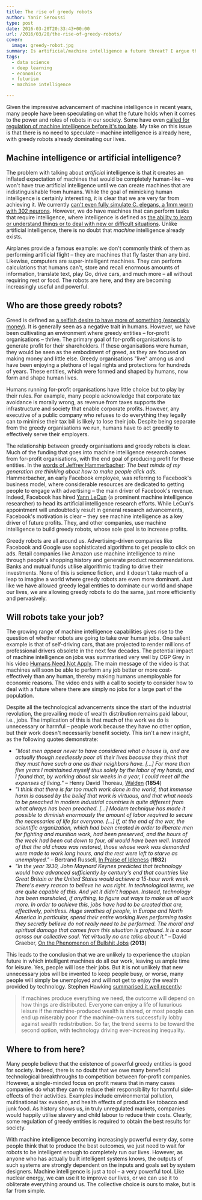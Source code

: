 ```yaml
---
title: The rise of greedy robots
author: Yanir Seroussi
type: post
date: 2016-03-20T20:33:43+00:00
url: /2016/03/20/the-rise-of-greedy-robots/
cover:
  image: greedy-robot.jpg
summary: Is artificial/machine intelligence a future threat? I argue that it's already here, with greedy robots already dominating our lives.
tags:
  - data science
  - deep learning
  - economics
  - futurism
  - machine intelligence

---
```

Given the impressive advancement of machine intelligence in recent years, many people have been speculating on what the future holds when it comes to the power and roles of robots in our society. Some have even <a href="http://www.theguardian.com/technology/2014/oct/27/elon-musk-artificial-intelligence-ai-biggest-existential-threat" target="_blank" rel="noopener">called for regulation of machine intelligence before it's too late</a>. My take on this issue is that there is no need to speculate &ndash; machine intelligence is already here, with greedy robots already dominating our lives.

## Machine intelligence or artificial intelligence?

The problem with talking about _artificial_ intelligence is that it creates an inflated expectation of machines that would be completely human-like &ndash; we won't have true artificial intelligence until we can create machines that are indistinguishable from humans. While the goal of mimicking human intelligence is certainly interesting, it is clear that we are very far from achieving it. We currently <a href="http://www.openworm.org/" target="_blank" rel="noopener">can't even fully simulate C. elegans, a 1mm worm with 302 neurons</a>. However, we do have machines that can perform tasks that require intelligence, where intelligence is defined as <a href="http://www.merriam-webster.com/dictionary/intelligence" target="_blank" rel="noopener">the ability to learn or understand things or to deal with new or difficult situations</a>. Unlike artificial intelligence, there is no doubt that _machine_ intelligence already exists.

Airplanes provide a famous example: we don't commonly think of them as performing artificial flight &ndash; they are machines that fly faster than any bird. Likewise, computers are super-intelligent machines. They can perform calculations that humans can't, store and recall enormous amounts of information, translate text, play Go, drive cars, and much more &ndash; all without requiring rest or food. The robots are here, and they are becoming increasingly useful and powerful.

## Who are those greedy robots?

Greed is defined as <a href="http://www.merriam-webster.com/dictionary/greed" target="_blank" rel="noopener">a selfish desire to have more of something (especially money)</a>. It is generally seen as a negative trait in humans. However, we have been cultivating an environment where greedy entities &ndash; for-profit organisations &ndash; thrive. The primary goal of for-profit organisations is to generate profit for their shareholders. If these organisations were human, they would be seen as the embodiment of greed, as they are focused on making money and little else. Greedy organisations "live" among us and have been enjoying a plethora of legal rights and protections for hundreds of years. These entities, which were formed and shaped by humans, now form and shape human lives.

Humans running for-profit organisations have little choice but to play by their rules. For example, many people acknowledge that corporate tax avoidance is morally wrong, as revenue from taxes supports the infrastructure and society that enable corporate profits. However, any executive of a public company who refuses to do everything they legally can to minimise their tax bill is likely to lose their job. Despite being separate from the greedy organisations we run, humans have to act greedily to effectively serve their employers.

The relationship between greedy organisations and greedy robots is clear. Much of the funding that goes into machine intelligence research comes from for-profit organisations, with the end goal of producing profit for these entities. In the <a href="http://www.fastcompany.com/3008436/takeaway/why-data-god-jeffrey-hammerbacher-left-facebook-found-cloudera" target="_blank" rel="noopener">words of Jeffrey Hammerbacher</a>: _The best minds of my generation are thinking about how to make people click ads._ Hammerbacher, an early Facebook employee, was referring to Facebook's business model, where considerable resources are dedicated to getting people to engage with advertising &ndash; the main driver of Facebook's revenue. Indeed, Facebook has hired <a href="https://en.wikipedia.org/wiki/Yann_LeCun" target="_blank" rel="noopener">Yann LeCun</a> (a prominent machine intelligence researcher) to head its artificial intelligence research efforts. While LeCun's appointment will undoubtedly result in general research advancements, Facebook's motivation is clear &ndash; they see machine intelligence as a key driver of future profits. They, and other companies, use machine intelligence to build greedy robots, whose sole goal is to increase profits.

Greedy robots are all around us. Advertising-driven companies like Facebook and Google use sophisticated algorithms to get people to click on ads. Retail companies like Amazon use machine intelligence to mine through people's shopping history and generate product recommendations. Banks and mutual funds utilise algorithmic trading to drive their investments. None of this is science fiction, and it doesn't take much of a leap to imagine a world where greedy robots are even more dominant. Just like we have allowed greedy legal entities to dominate our world and shape our lives, we are allowing greedy robots to do the same, just more efficiently and pervasively.

## Will robots take your job?

The growing range of machine intelligence capabilities gives rise to the question of whether robots are going to take over human jobs. One salient example is that of self-driving cars, that are projected to render millions of professional drivers obsolete in the next few decades. The potential impact of machine intelligence on jobs was summarised very well by CGP Grey in his video <a href="https://www.youtube.com/watch?v=7Pq-S557XQU" target="_blank" rel="noopener">Humans Need Not Apply</a>. The main message of the video is that machines will soon be able to perform any job better or more cost-effectively than any human, thereby making humans unemployable for economic reasons. The video ends with a call to society to consider how to deal with a future where there are simply no jobs for a large part of the population.

Despite all the technological advancements since the start of the industrial revolution, the prevailing mode of wealth distribution remains paid labour, i.e., jobs. The implication of this is that much of the work we do is unnecessary or harmful &ndash; people work because they have no other option, but their work doesn't necessarily benefit society. This isn't a new insight, as the following quotes demonstrate:

  * _"Most men appear never to have considered what a house is, and are actually though needlessly poor all their lives because they think that they must have such a one as their neighbors have. [...] For more than five years I maintained myself thus solely by the labor of my hands, and I found that, by working about six weeks in a year, I could meet all the expenses of living."_ &#8211; Henry David Thoreau, <a href="http://www.gutenberg.org/files/205/205-h/205-h.htm" target="_blank" rel="noopener">Walden</a> (**1854**) 
  * _"I think that there is far too much work done in the world, that immense harm is caused by the belief that work is virtuous, and that what needs to be preached in modern industrial countries is quite different from what always has been preached. [...] Modern technique has made it possible to diminish enormously the amount of labor required to secure the necessaries of life for everyone. [...] If, at the end of the war, the scientific organization, which had been created in order to liberate men for fighting and munition work, had been preserved, and the hours of the week had been cut down to four, all would have been well. Instead of that the old chaos was restored, those whose work was demanded were made to work long hours, and the rest were left to starve as unemployed."_ &#8211; Bertrand Russell, <a href="http://www.zpub.com/notes/idle.html" target="_blank" rel="noopener">In Praise of Idleness</a> (**1932**) 
  * _"In the year 1930, John Maynard Keynes predicted that technology would have advanced sufficiently by century's end that countries like Great Britain or the United States would achieve a 15-hour work week. There's every reason to believe he was right. In technological terms, we are quite capable of this. And yet it didn’t happen. Instead, technology has been marshaled, if anything, to figure out ways to make us all work more. In order to achieve this, jobs have had to be created that are, effectively, pointless. Huge swathes of people, in Europe and North America in particular, spend their entire working lives performing tasks they secretly believe do not really need to be performed. The moral and spiritual damage that comes from this situation is profound. It is a scar across our collective soul. Yet virtually no one talks about it."_ &#8211; David Graeber, <a href="http://strikemag.org/bullshit-jobs/" target="_blank" rel="noopener">On the Phenomenon of Bullshit Jobs</a> (**2013**) 

This leads to the conclusion that we are unlikely to experience the utopian future in which intelligent machines do all our work, leaving us ample time for leisure. Yes, people will lose their jobs. But it is not unlikely that new unnecessary jobs will be invented to keep people busy, or worse, many people will simply be unemployed and will not get to enjoy the wealth provided by technology. Stephen Hawking <a href="https://www.reddit.com/r/science/comments/3nyn5i/science_ama_series_stephen_hawking_ama_answers/cvsdmkv" target="_blank" rel="noopener">summarised it well recently</a>:

> If machines produce everything we need, the outcome will depend on how things are distributed. Everyone can enjoy a life of luxurious leisure if the machine-produced wealth is shared, or most people can end up miserably poor if the machine-owners successfully lobby against wealth redistribution. So far, the trend seems to be toward the second option, with technology driving ever-increasing inequality.

## Where to from here?

Many people believe that the existence of powerful greedy entities is good for society. Indeed, there is no doubt that we owe many beneficial technological breakthroughs to competition between for-profit companies. However, a single-minded focus on profit means that in many cases companies do what they can to reduce their responsibility for harmful side-effects of their activities. Examples include environmental pollution, multinational tax evasion, and health effects of products like tobacco and junk food. As history shows us, in truly unregulated markets, companies would happily utilise slavery and child labour to reduce their costs. Clearly, some regulation of greedy entities is required to obtain the best results for society.

With machine intelligence becoming increasingly powerful every day, some people think that to produce the best outcomes, we just need to wait for robots to be intelligent enough to completely run our lives. However, as anyone who has actually built intelligent systems knows, the outputs of such systems are strongly dependent on the inputs and goals set by system designers. Machine intelligence is just a tool &ndash; a very powerful tool. Like nuclear energy, we can use it to improve our lives, or we can use it to obliterate everything around us. The collective choice is ours to make, but is far from simple.
